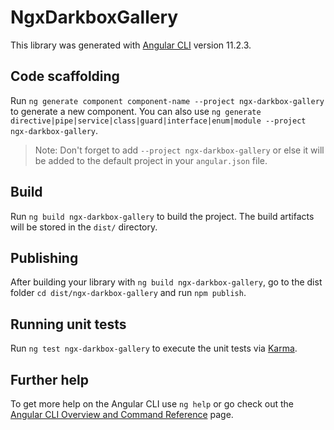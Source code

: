 # NgxDarkboxGallery

This library was generated with [Angular CLI](https://github.com/angular/angular-cli) version 11.2.3.

## Code scaffolding

Run `ng generate component component-name --project ngx-darkbox-gallery` to generate a new component. You can also use `ng generate directive|pipe|service|class|guard|interface|enum|module --project ngx-darkbox-gallery`.
> Note: Don't forget to add `--project ngx-darkbox-gallery` or else it will be added to the default project in your `angular.json` file. 

## Build

Run `ng build ngx-darkbox-gallery` to build the project. The build artifacts will be stored in the `dist/` directory.

## Publishing

After building your library with `ng build ngx-darkbox-gallery`, go to the dist folder `cd dist/ngx-darkbox-gallery` and run `npm publish`.

## Running unit tests

Run `ng test ngx-darkbox-gallery` to execute the unit tests via [Karma](https://karma-runner.github.io).

## Further help

To get more help on the Angular CLI use `ng help` or go check out the [Angular CLI Overview and Command Reference](https://angular.io/cli) page.
